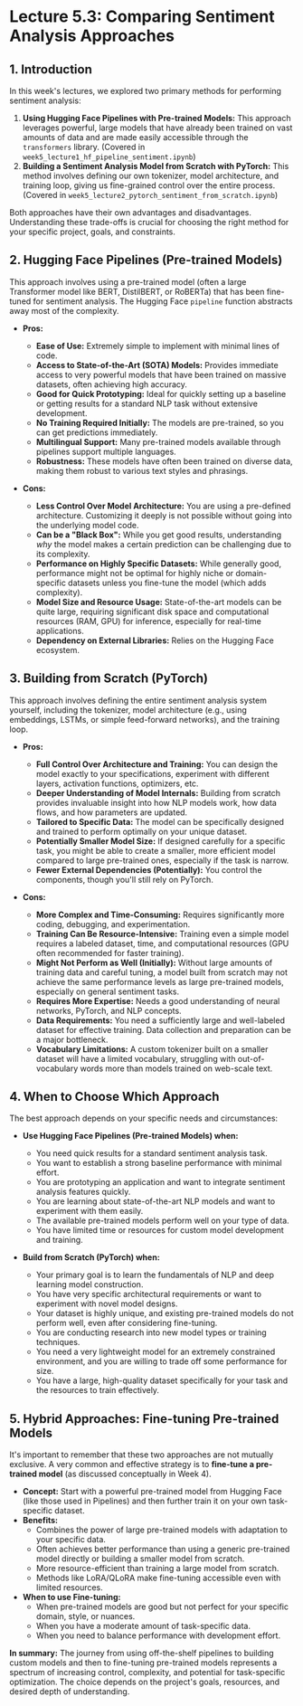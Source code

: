 # Lecture 5.3: Comparing Sentiment Analysis Approaches

## 1. Introduction

In this week's lectures, we explored two primary methods for performing sentiment analysis:

1.  **Using Hugging Face Pipelines with Pre-trained Models:** This approach leverages powerful, large models that have already been trained on vast amounts of data and are made easily accessible through the `transformers` library. (Covered in `week5_lecture1_hf_pipeline_sentiment.ipynb`)
2.  **Building a Sentiment Analysis Model from Scratch with PyTorch:** This method involves defining our own tokenizer, model architecture, and training loop, giving us fine-grained control over the entire process. (Covered in `week5_lecture2_pytorch_sentiment_from_scratch.ipynb`)

Both approaches have their own advantages and disadvantages. Understanding these trade-offs is crucial for choosing the right method for your specific project, goals, and constraints.

## 2. Hugging Face Pipelines (Pre-trained Models)

This approach involves using a pre-trained model (often a large Transformer model like BERT, DistilBERT, or RoBERTa) that has been fine-tuned for sentiment analysis. The Hugging Face `pipeline` function abstracts away most of the complexity.

*   **Pros:**
    *   **Ease of Use:** Extremely simple to implement with minimal lines of code.
    *   **Access to State-of-the-Art (SOTA) Models:** Provides immediate access to very powerful models that have been trained on massive datasets, often achieving high accuracy.
    *   **Good for Quick Prototyping:** Ideal for quickly setting up a baseline or getting results for a standard NLP task without extensive development.
    *   **No Training Required Initially:** The models are pre-trained, so you can get predictions immediately.
    *   **Multilingual Support:** Many pre-trained models available through pipelines support multiple languages.
    *   **Robustness:** These models have often been trained on diverse data, making them robust to various text styles and phrasings.

*   **Cons:**
    *   **Less Control Over Model Architecture:** You are using a pre-defined architecture. Customizing it deeply is not possible without going into the underlying model code.
    *   **Can be a "Black Box":** While you get good results, understanding *why* the model makes a certain prediction can be challenging due to its complexity.
    *   **Performance on Highly Specific Datasets:** While generally good, performance might not be optimal for highly niche or domain-specific datasets unless you fine-tune the model (which adds complexity).
    *   **Model Size and Resource Usage:** State-of-the-art models can be quite large, requiring significant disk space and computational resources (RAM, GPU) for inference, especially for real-time applications.
    *   **Dependency on External Libraries:** Relies on the Hugging Face ecosystem.

## 3. Building from Scratch (PyTorch)

This approach involves defining the entire sentiment analysis system yourself, including the tokenizer, model architecture (e.g., using embeddings, LSTMs, or simple feed-forward networks), and the training loop.

*   **Pros:**
    *   **Full Control Over Architecture and Training:** You can design the model exactly to your specifications, experiment with different layers, activation functions, optimizers, etc.
    *   **Deeper Understanding of Model Internals:** Building from scratch provides invaluable insight into how NLP models work, how data flows, and how parameters are updated.
    *   **Tailored to Specific Data:** The model can be specifically designed and trained to perform optimally on your unique dataset.
    *   **Potentially Smaller Model Size:** If designed carefully for a specific task, you might be able to create a smaller, more efficient model compared to large pre-trained ones, especially if the task is narrow.
    *   **Fewer External Dependencies (Potentially):** You control the components, though you'll still rely on PyTorch.

*   **Cons:**
    *   **More Complex and Time-Consuming:** Requires significantly more coding, debugging, and experimentation.
    *   **Training Can Be Resource-Intensive:** Training even a simple model requires a labeled dataset, time, and computational resources (GPU often recommended for faster training).
    *   **Might Not Perform as Well (Initially):** Without large amounts of training data and careful tuning, a model built from scratch may not achieve the same performance levels as large pre-trained models, especially on general sentiment tasks.
    *   **Requires More Expertise:** Needs a good understanding of neural networks, PyTorch, and NLP concepts.
    *   **Data Requirements:** You need a sufficiently large and well-labeled dataset for effective training. Data collection and preparation can be a major bottleneck.
    *   **Vocabulary Limitations:** A custom tokenizer built on a smaller dataset will have a limited vocabulary, struggling with out-of-vocabulary words more than models trained on web-scale text.

## 4. When to Choose Which Approach

The best approach depends on your specific needs and circumstances:

*   **Use Hugging Face Pipelines (Pre-trained Models) when:**
    *   You need quick results for a standard sentiment analysis task.
    *   You want to establish a strong baseline performance with minimal effort.
    *   You are prototyping an application and want to integrate sentiment analysis features quickly.
    *   You are learning about state-of-the-art NLP models and want to experiment with them easily.
    *   The available pre-trained models perform well on your type of data.
    *   You have limited time or resources for custom model development and training.

*   **Build from Scratch (PyTorch) when:**
    *   Your primary goal is to learn the fundamentals of NLP and deep learning model construction.
    *   You have very specific architectural requirements or want to experiment with novel model designs.
    *   Your dataset is highly unique, and existing pre-trained models do not perform well, even after considering fine-tuning.
    *   You are conducting research into new model types or training techniques.
    *   You need a very lightweight model for an extremely constrained environment, and you are willing to trade off some performance for size.
    *   You have a large, high-quality dataset specifically for your task and the resources to train effectively.

## 5. Hybrid Approaches: Fine-tuning Pre-trained Models

It's important to remember that these two approaches are not mutually exclusive. A very common and effective strategy is to **fine-tune a pre-trained model** (as discussed conceptually in Week 4).

*   **Concept:** Start with a powerful pre-trained model from Hugging Face (like those used in Pipelines) and then further train it on your own task-specific dataset.
*   **Benefits:**
    *   Combines the power of large pre-trained models with adaptation to your specific data.
    *   Often achieves better performance than using a generic pre-trained model directly or building a smaller model from scratch.
    *   More resource-efficient than training a large model from scratch.
    *   Methods like LoRA/QLoRA make fine-tuning accessible even with limited resources.
*   **When to use Fine-tuning:**
    *   When pre-trained models are good but not perfect for your specific domain, style, or nuances.
    *   When you have a moderate amount of task-specific data.
    *   When you need to balance performance with development effort.

**In summary:** The journey from using off-the-shelf pipelines to building custom models and then to fine-tuning pre-trained models represents a spectrum of increasing control, complexity, and potential for task-specific optimization. The choice depends on the project's goals, resources, and desired depth of understanding.
